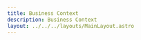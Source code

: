 ```yaml
---
title: Business Context
description: Business Context
layout: ../../../layouts/MainLayout.astro
---
```

